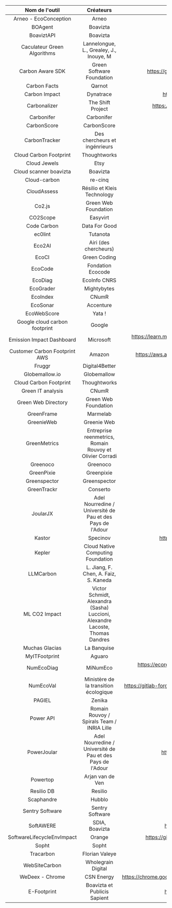|        Nom de l'outil         |                                   Créateurs                                   |                                                  URL                                                  |
|:-----------------------------:|:-----------------------------------------------------------------------------:|:-----------------------------------------------------------------------------------------------------:|
|     Arneo - EcoConception     |                                     Arneo                                     |                                 https://ecoconception.arneogroup.com/                                 |
|            BOAgent            |                                   Boavizta                                    |                                  https://github.com/Boavizta/boagent                                  |
|          BoaviztAPI           |                                   Boavizta                                    |                                     https://doc.api.boavizta.org/                                     |
|  Caculateur Green Algorithms  |                    Lannelongue, L., Grealey, J., Inouye, M                    |                                http://calculator.green-algorithms.org/                                |
|       Carbon Aware SDK        |                           Green Software Foundation                           |                     https://github.com/Green-Software-Foundation/carbon-aware-sdk                     |
|         Carbon Facts          |                                    Qarnot                                     |                                   https://qarnot.com/en/low-carbon                                    |
|         Carbon Impact         |                                   Dynatrace                                   |                          https://www.dynatrace.com/hub/detail/carbon-impact/                          |
|         Carbonalizer          |                               The Shift Project                               |                    https://theshiftproject.org/en/carbonalyser-browser-extension/                     |
|          Carbonifer           |                                  Carbonifer                                   |                                        https://carbonifer.io/                                         |
|          CarbonScore          |                                  CarbonScore                                  |                                        https://carbonscore.fr/                                        |
|         CarbonTracker         |                         Des chercheurs et ingénrieurs                         |                                 https://github.com/lfwa/carbontracker                                 |
|    Cloud Carbon Footprint     |                                 Thoughtworks                                  |                                 https://www.cloudcarbonfootprint.org/                                 |
|         Cloud Jewels          |                                     Etsy                                      |                                 https://github.com/etsy/cloud-jewels                                  |
|    Cloud scanner boavizta     |                                   Boavizta                                    |                               https://boavizta.github.io/cloud-scanner/                               |
|         Cloud-carbon          |                                    re-cinq                                    |                                https://github.com/re-cinq/cloud-carbon                                |
|          CloudAssess          |                          Résilio et Kleis Technology                          |                                     https://www.cloudassess.org/                                      |
|            Co2.js             |                             Green Web Foundation                              |                             https://www.thegreenwebfoundation.org/co2-js/                             |
|           CO2Scope            |                                   Easyvirt                                    |                                       https://www.co2scope.com/                                       |
|          Code Carbon          |                                 Data For Good                                 |                                        https://codecarbon.io/                                         |
|            ec0lint            |                                   Tutanota                                    |                                  https://github.com/ec0lint/ec0lint                                   |
|            Eco2AI             |                             Airi (des chercheurs)                             |                                  https://github.com/sb-ai-lab/Eco2AI                                  |
|             EcoCI             |                                 Green Coding                                  |                             https://www.green-coding.io/projects/eco-ci/                              |
|            EcoCode            |                               Fondation Ecocode                               |                                          https://ecocode.io                                           |
|            EcoDiag            |                                 EcoInfo CNRS                                  |                                https://ecoinfo.cnrs.fr/ecodiag-calcul/                                |
|           EcoGrader           |                                  Mightybytes                                  |                                        https://ecograder.com/                                         |
|           EcoIndex            |                                     CNumR                                     |                                       https://www.ecoindex.fr/                                        |
|           EcoSonar            |                                   Accenture                                   |                                         https://ecosonar.org/                                         |
|          EcoWebScore          |                                    Yata !                                     |                                  https://www.eco-conception-web.com/                                  |
| Google cloud carbon footprint |                                    Google                                     |                               https://cloud.google.com/carbon-footprint                               |
|   Emission Impact Dashboard   |                                   Microsoft                                   | https://learn.microsoft.com/en-us/power-bi/connect-data/service-connect-to-emissions-impact-dashboard |
| Customer Carbon Footprint AWS |                                    Amazon                                     |                https://aws.amazon.com/fr/blogs/aws/new-customer-carbon-footprint-tool/                |
|            Fruggr             |                                Digital4Better                                 |                                       https://www.fruggr.io/fr/                                       |
|        Globemallow.io         |                                  Globemallow                                  |                                        https://globemallow.io/                                        |
|    Cloud Carbon Footprint     |                                 Thoughtworks                                  |                                 https://www.cloudcarbonfootprint.org/                                 |
|       Green IT analysis       |                                     CNumR                                     |                               https://github.com/cnumr/GreenIT-Analysis                               |
|      Green Web Directory      |                             Green Web Foundation                              |                                  https://app.greenweb.org/directory/                                  |
|          GreenFrame           |                                   Marmelab                                    |                                        https://greenframe.io/                                         |
|          GreenieWeb           |                                  Greenie Web                                  |                                      https://www.greenieweb.co/                                       |
|         GreenMetrics          |           Entreprise reenmetrics, Romain Rouvoy et Olivier Corradi            |                                       https://greenmetrics.io/                                        |
|           Greenoco            |                                   Greenoco                                    |                                         https://greenoco.io/                                          |
|          GreenPixie           |                                  Greenpixie                                   |                                        https://greenpixie.com/                                        |
|         Greenspector          |                                 Greenspector                                  |                                   https://greenspector.com/en/home/                                   |
|          GreenTrackr          |                                   Conserto                                    |                                   https://conserto.pro/greentrackr/                                   |
|           JoularJX            |          Adel Nourredine / Université de Pau et des Pays de l'Adour           |                                  https://github.com/joular/joularjx                                   |
|            Kastor             |                                   Specinov                                    |                        https://www.specinov.fr/bao/kastor-audit-ecoconception                         |
|            Kepler             |                       Cloud Native Computing Foundation                       |                                   https://sustainable-computing.io/                                   |
|           LLMCarbon           |                     L. Jiang, F. Chen, A. Faiz, S. Kaneda                     |                               https://github.com/sotarokaneda/mlcarbon                                |
|         ML CO2 Impact         | Victor Schmidt, Alexandra (Sasha) Luccioni, Alexandre Lacoste, Thomas Dandres |                                    https://mlco2.github.io/impact/                                    |
|        Muchas Glacias         |                                  La Banquise                                  |                                      https://muchas-glacias.com/                                      |
|         MyITFootprint         |                                    Aguaro                                     |                                         https://aguaro.io/fr                                          |
|          NumEcoDiag           |                                   MiNumEco                                    |  https://ecoresponsable.numerique.gouv.fr/publications/referentiel-general-ecoconception/numecodiag/  |
|           NumEcoVal           |                     Ministère de la transition écologique                     |           https://gitlab-forge.din.developpement-durable.gouv.fr/pub/numeco/m4g/numecoeval            |
|            PAGIEL             |                                    Zenika                                     |                                   https://github.com/Zenika/pagiel                                    |
|           Power API           |                  Romain Rouvoy / Spirals Team / INRIA Lille                   |                                         https://powerapi.org/                                         |
|          PowerJoular          |          Adel Nourredine / Université de Pau et des Pays de l'Adour           |                        https://www.noureddine.org/research/joular/powerjoular                         |
|           Powertop            |                               Arjan van de Ven                                |                                 https://github.com/fenrus75/powertop                                  |
|          Resilio DB           |                                    Resilio                                    |                                       https://db.resilio.tech/                                        |
|          Scaphandre           |                                    Hubblo                                     |                               https://github.com/hubblo-org/scaphandre                                |
|        Sentry Software        |                                Sentry Software                                |                                    https://www.sentrysoftware.com/                                    |
|           SoftAWERE           |                                SDIA, Boavizta                                 |                         https://softawere-hackathon.gitlab.io/documentation/                          |
|  SoftwareLifecycleEnvImpact   |                                    Orange                                     |                    https://github.com/Orange-OpenSource/SoftwareLifecycleEnvImpact                    |
|             Sopht             |                                     Sopht                                     |                                          https://sopht.com/                                           |
|           Tracarbon           |                                Florian Valeye                                 |                                 https://github.com/fvaleye/tracarbon                                  |
|         WebSiteCarbon         |                              Wholegrain Digital                               |                                    https://www.websitecarbon.com/                                     |
|        WeDeex - Chrome        |                                  CSN Energy                                   |           https://chrome.google.com/webstore/detail/wedeex/ojlagggckhpedblhemgjhecbggnibale           |
|          E-Footprint          |                         Boavizta et Publicis Sapient                          |                         https://github.com/publicissapient-france/e-footprint                         |